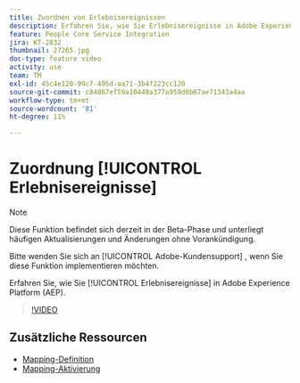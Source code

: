 ```yaml
---
title: Zuordnen von Erlebnisereignissen
description: Erfahren Sie, wie Sie Erlebnisereignisse in Adobe Experience Platform (AEP) zuordnen.
feature: People Core Service Integration
jira: KT-2832
thumbnail: 27265.jpg
doc-type: feature video
activity: use
team: TM
exl-id: 45c4e120-99c7-495d-aa71-3b4f223cc120
source-git-commit: c84867ef59a10448a377a959d0b67ae71343a4aa
workflow-type: tm+mt
source-wordcount: '81'
ht-degree: 11%

---
```


# Zuordnung [!UICONTROL Erlebnisereignisse]

>[!NOTE]
>
>Diese Funktion befindet sich derzeit in der Beta-Phase und unterliegt häufigen Aktualisierungen und Änderungen ohne Vorankündigung.
>
>Bitte wenden Sie sich an [!UICONTROL Adobe-Kundensupport] , wenn Sie diese Funktion implementieren möchten.

Erfahren Sie, wie Sie [!UICONTROL Erlebnisereignisse] in Adobe Experience Platform (AEP).

>[!VIDEO](https://video.tv.adobe.com/v/27265?quality=12&learn=on)

## Zusätzliche Ressourcen

* [Mapping-Definition](https://experienceleague.adobe.com/docs/campaign-standard/using/integrating-with-adobe-cloud/adobe-experience-platform/data-connector/aep-mapping-definition.html)
* [Mapping-Aktivierung](https://experienceleague.adobe.com/docs/campaign-standard/using/integrating-with-adobe-cloud/adobe-experience-platform/data-connector/aep-mapping-activation.html)
